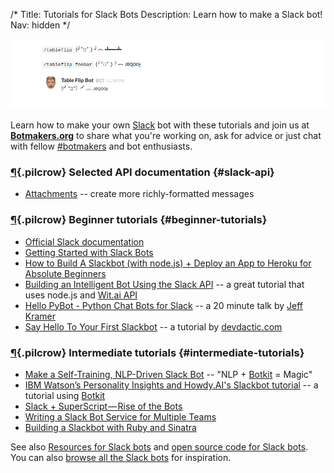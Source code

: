 /*
Title: Tutorials for Slack Bots
Description: Learn how to make a Slack bot!
Nav: hidden
*/


<p class="screenshot float-right">
  <a href="/bots/slackbots/slack-tableflip">
    <img src="/content/bots/slackbots/images/slack-tableflip.png">
  </a>
</p>


Learn how to make your own [Slack](https://slack.com/) bot with these tutorials and join us at [**Botmakers.org**](https://botmakers.org/) to share what you're working on, ask for advice or just chat with fellow [#botmakers](https://twitter.com/search?q=%23botmakers) and bot enthusiasts.


### [¶](#slack-api){.pilcrow} Selected API documentation {#slack-api}

- [Attachments](https://api.slack.com/docs/attachments) -- create more richly-formatted messages

### [¶](#beginner-tutorials){.pilcrow} Beginner tutorials {#beginner-tutorials}

- [Official Slack documentation](https://api.slack.com/bot-users)
- [Getting Started with Slack Bots](http://www.sitepoint.com/getting-started-slack-bots/)
- [How to Build A Slackbot (with node.js) + Deploy an App to Heroku for Absolute Beginners](http://blog.npmjs.org/post/128237577345/how-to-build-a-slackbot-deploy-an-app-to-heroku)
- [Building an Intelligent Bot Using the Slack API](http://nordicapis.com/building-an-intelligent-bot-using-the-slack-api/) -- a great tutorial that uses node.js and [Wit.ai API](https://wit.ai/)
- [Hello PyBot - Python Chat Bots for Slack](https://www.youtube.com/watch?v=7jwwhk5W56A) -- a 20 minute talk by [Jeff Kramer](https://twitter.com/jeffk)
- [Say Hello To Your First Slackbot](http://devdactic.com/first-slackbot/) -- a tutorial by [devdactic.com](http://devdactic.com/)

### [¶](#intermediate-tutorials){.pilcrow} Intermediate tutorials {#intermediate-tutorials}

- [Make a Self-Training, NLP-Driven Slack Bot](http://blog.templeton.host/self-training-nlp-enabled-slack-bot-tutorial/) -- "NLP + [Botkit](http://howdy.ai/botkit/) = Magic"
- [IBM Watson’s Personality Insights and Howdy.AI's Slackbot tutorial](https://medium.com/@ash_hathaway/ibm-watson-s-personality-insights-and-howdy-ai-s-slackbot-tutorial-be68da6cfa10#.p31ox7ml1) -- a tutorial using [Botkit](http://howdy.ai/botkit/)
- [Slack + SuperScript — Rise of the Bots](https://medium.com/@rob_ellis/slack-superscript-rise-of-the-bots-bba8506a043c)
- [Writing a Slack Bot Service for Multiple Teams](http://code.dblock.org/2015/11/14/writing-a-slack-bot-service-for-multiple-teams.html)
- [Building a Slackbot with Ruby and Sinatra](http://www.sitepoint.com/building-a-slackbot-with-ruby-and-sinatra/)

See also [Resources for Slack bots](/resources/slackbots) and [open source code for Slack bots](/tag/slack+opensource). You can also [browse all the Slack bots](/tag/slackbot) for inspiration.